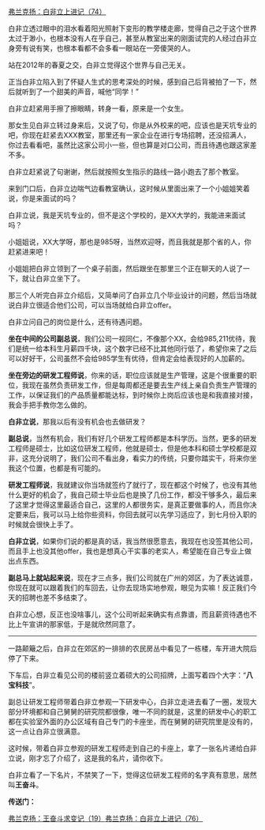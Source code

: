 <p></p><a href="https://zhuanlan.zhihu.com/p/104002188" data-draft-node="block" data-draft-type="link-card" data-image="https://pic3.zhimg.com/v2-8e08257ec3f040bfff90848153f812b2_180x120.jpg" data-image-width="1028" data-image-height="315" class="internal">弗兰克扬：白非立上进记（74）</a><p>白非立透过眼中的泪水看着阳光照射下变形的教学楼走廊，觉得自己之于这个世界太过于渺小，也根本没有人在乎自己，甚至从教室出来的刚面试完的人经过白非立身旁有说有笑，也根本看都不会多看一眼站在一旁傻哭的人。</p><p>站在2012年的春夏之交，白非立觉得这个世界与自己无关。</p><p>正当白非立陷入到了怀疑人生式的思考深处的时候，感到自己后背被拍了一下，然后就听到了一个甜美的声音，喊他“同学！”</p><p>白非立赶紧用手擦了擦眼睛，转身一看，原来是一个女生。</p><p>那女生见白非立转过身来后，又说了句，你是从外校来的吧，应该也是天坑专业的吧，你现在赶紧去XXX教室，那里还有一家企业在进行专场招聘，还没招满人，你过去看看吧，虽然比这家公司小一些，但也算是对口公司，而且待遇也跟这家差不多。</p><p>白非立赶紧说了句谢谢，然后就按照女生指示的路线一路小跑去了那个教室。</p><p>来到门口后，白非立边喘气边看教室确认，这时候从里面出来了一个小姐姐笑着说，你是来面试的吗？</p><p>白非立说，我是天坑专业的，但不是这个学校的，是XX大学的，我能进来面试吗？</p><p>小姐姐说，XX大学呀，那也是985呀，当然欢迎呀，而且我就是那个省的人，你赶紧进来吧！</p><p>小姐姐把白非立领到了一个桌子前面，然后跟坐在那里三个正在聊天的人说了一下，就让白非立坐下了。</p><p>那三个人听完白非立介绍后，又简单问了白非立几个毕业设计的问题，然后当场就说白非立很适合他们公司，可以当场就给白非立offer。</p><p>白非立问自己的岗位是什么，还有待遇问题。</p><p><b>坐在中间的公司副总说</b>，我们公司一视同仁，不像那个XX，会给985,211优待，我们是统一给本科生月薪四千块，这个数字已经不比其他同行低了，希望你来了之后可以好好干，公司虽然不会给985学生有优待，但肯定会给表现好的人加薪的。</p><p><b>坐在旁边的研发工程师说</b>，你来的话，职位应该就是生产管理，这是个很重要的职位，我现在虽然负责研发工作，但是每周都还是要去生产线上亲自负责生产管理的工作，以保证我们的产品质量都能达标，到时候你上岗后应该也是和我直接对接，我会手把手教你怎么做的。</p><p><b>白非立说</b>，那我以后有没有机会也去做研发？</p><p><b>副总说</b>，当然有机会，我们有好几个研发工程师都是本科学历。当然，更多的研发工程师是硕士，比如这位研发工程师，他就是硕士，但是他本科和硕士学校都是双非，这充分说明了，我们公司不看出身，看实力的传统，只要你踏实干，将来你坐我这个位置，也都是有可能的。</p><p><b>研发工程师说</b>，我就建议你当场就签约了就行了，现在都这个时候了，也没有其他什么更好的机会了，我自己硕士毕业后也是换了几份工作，都没干够多久，最后来了这里才觉得这里最适合自己，这里的人都很务实，是真正要做事的人，而且你决定要来后，我可以马上给你些资料，你回去就可以先学习适应了，到七月份入职的时候就会很快上手了。</p><p><b>白非立说</b>，如果你们说的都是真的话，我当然很愿意去，我现在也没签其他公司，而且手上也没其他offer，我也是想真心干实事的老实人，希望能在自己专业上做出点东西。</p><p><b>副总马上就站起来说</b>，现在才三点多，我们公司就在广州的郊区，为了表达诚意，你现在就可以跟着我们的车回去，让你去现场实地参观，眼见为实嘛！反正我们今天的招聘也差不多结束了。</p><p>白非立心想，反正也没啥事儿，这个公司听起来确实有点靠谱，而且薪资待遇也不比上午宣讲的那家低，于是就欣然同意了。</p><hr><p>一路颠簸之后，白非立在郊区的一排排的农民房丛中看见了一栋楼，车开进大院后停了下来。</p><p>下车后，白非立看见公司的楼前竖立着硕大的公司招牌，上面写着四个大字：“<b>八宝科技</b>”。</p><p>副总让研发工程师带着白非立参观一下研发中心，白非立走进去看了一圈，发现大部分环境都和自己舅舅的研究院都很像，唯一不同的就是，这里的研发中心的职工都在实验室外面的办公区域有自己专门的卡座坐，而在舅舅的研究院里是没有的，这一点让白非立很满意。</p><p>这时候，带着白非立参观的研发工程师走到自己的卡座上，拿了一张名片递给白非立说，刚才忘了介绍了，这是我的名片，请你收下。</p><p>白非立看了一下名片，不禁笑了一下，觉得这位研发工程师的名字真有意思，居然叫<b>王奋斗</b>。</p><p><b>传送门：</b></p><a href="https://zhuanlan.zhihu.com/p/61479157" data-draft-node="block" data-draft-type="link-card" data-image="https://pic1.zhimg.com/v2-051c55e7da9bc302eede78dcd175b640_180x120.jpg" data-image-width="802" data-image-height="396" class="internal">弗兰克扬：王奋斗求变记（19）</a><a href="https://zhuanlan.zhihu.com/p/104063013" data-draft-node="block" data-draft-type="link-card" data-image="https://pic1.zhimg.com/v2-7c3a3839e84dc764acd2e35bb1f00ee4_180x120.jpg" data-image-width="1008" data-image-height="348" class="internal">弗兰克扬：白非立上进记（76）</a><p></p>